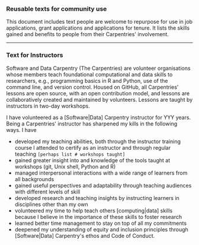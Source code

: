 ### Reusable texts for community use

This document includes text people are welcome to repurpose for use in job applications, grant applications and applications for tenure. 
It lists the skills gained and benefits to people from their Carpentries' involvement.

------------------------------------------------------------------------------------------------------------------------------

### Text for Instructors

Software and Data Carpentry (The Carpentries) are volunteer organisations whose members teach foundational computational and 
data skills to researchers, e.g., programming basics in R and Python, use of the command line, and version control. 
Housed on GitHub, all Carpentries’ lessons are open source, with an open contribution model, and lessons are 
collaboratively created and maintained by volunteers. Lessons are taught by instructors in two-day workshops.

I have volunteered as a [Software|Data] Carpentry instructor for YYY years. Being a Carpentries' instructor has sharpened my 
kills in the following ways. I have

- developed my teaching abilities, both through the instructor training course I attended to certify as an instructor and through regular teaching `[perhaps list # workshops taught]`
- gained greater insight into and knowledge of the tools taught at workshops (git, Unix shell, Python and R)
- managed interpersonal interactions with a wide range of learners from all backgrounds
- gained useful perspectives and adaptability through teaching audiences with different levels of skill 
- developed research and teaching insights by instructing learners in disciplines other than my own
- volunteered my time to help teach others [computing|data] skills because I believe in the importance of these skills to foster research
- learned better time management to stay on top of all my commitments
- deepened my understanding of equity and inclusion principles through [Software|Data] Carpentry's ethos and Code of Conduct.
